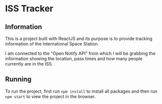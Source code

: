 # ISS Tracker

## Information

This is a project built with ReactJS and its purpose is to provide tracking information of the International Space Station.

I am connected to the "Open Notify API" from which I will be grabbing the information showing the location, pass times and how many people currently are in the ISS.

## Running

To run the project, first run `npm install` to install all packages and then run `npm start` to view the project in the browser.
